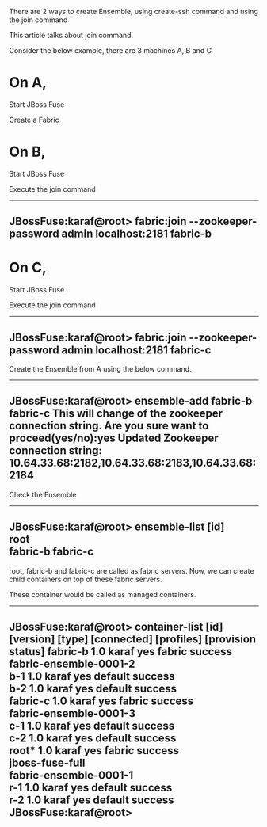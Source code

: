 There are 2 ways to create Ensemble, using create-ssh command and using the join command

This article talks about join command.

Consider the below example, there are 3 machines A, B and C


On A,
=====

Start JBoss Fuse

Create a Fabric

On B,
=====

Start JBoss Fuse

Execute the join command

--------------------------------------------------------------------------------------
JBossFuse:karaf@root> fabric:join --zookeeper-password admin localhost:2181 fabric-b
--------------------------------------------------------------------------------------

On C,
=====

Start JBoss Fuse

Execute the join command

--------------------------------------------------------------------------------------
JBossFuse:karaf@root> fabric:join --zookeeper-password admin localhost:2181 fabric-c
--------------------------------------------------------------------------------------

Create the Ensemble from A using the below command.

--------------------------------------------------------------------------------------
JBossFuse:karaf@root> ensemble-add fabric-b fabric-c 
This will change of the zookeeper connection string.
Are you sure want to proceed(yes/no):yes
Updated Zookeeper connection string: 10.64.33.68:2182,10.64.33.68:2183,10.64.33.68:2184
--------------------------------------------------------------------------------------

Check the Ensemble

--------------------------------------------------------------------------------------
JBossFuse:karaf@root> ensemble-list 
[id]    
root    
fabric-b
fabric-c
--------------------------------------------------------------------------------------

root, fabric-b and fabric-c are called as fabric servers. Now, we can create child containers on top of these fabric servers.

These container would be called as managed containers.

--------------------------------------------------------------------------------------   
JBossFuse:karaf@root> container-list 
[id]      [version]  [type]  [connected]  [profiles]              [provision status]
fabric-b  1.0        karaf   yes          fabric                  success           
                                          fabric-ensemble-0001-2                    
  b-1     1.0        karaf   yes          default                 success           
  b-2     1.0        karaf   yes          default                 success           
fabric-c  1.0        karaf   yes          fabric                  success           
                                          fabric-ensemble-0001-3                    
  c-1     1.0        karaf   yes          default                 success           
  c-2     1.0        karaf   yes          default                 success           
root*     1.0        karaf   yes          fabric                  success           
                                          jboss-fuse-full                           
                                          fabric-ensemble-0001-1                    
  r-1     1.0        karaf   yes          default                 success           
  r-2     1.0        karaf   yes          default                 success           
JBossFuse:karaf@root> 
--------------------------------------------------------------------------------------

